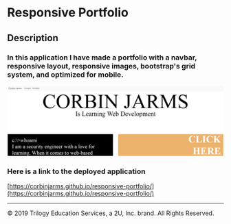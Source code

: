 # Responsive Portfolio
## Description
### In this application I have made a portfolio with a navbar, responsive layout, responsive images, bootstrap's grid system, and optimized for mobile. 
![Application landing page](./assets/Images/Screenshot.PNG)
### Here is a link to the deployed application
[https://corbinjarms.github.io/responsive-portfolio/](https://corbinjarms.github.io/responsive-portfolio/)
- - -
© 2019 Trilogy Education Services, a 2U, Inc. brand. All Rights Reserved.